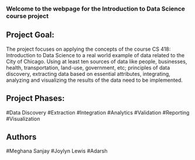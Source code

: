 ### Welcome to the webpage for the Introduction to Data Science course project

## Project Goal:
The project focuses on applying the concepts of the course CS 418: Introduction to Data Science to a real world example of data related to the City of Chicago. Using at least ten sources of data like people, businesses, health, transportation, land-use, government, etc; principles of data discovery, extracting data based on essential attributes, integrating, analyzing and visualizing the results of the data need to be implemented. 


## Project Phases:
#Data Discovery
#Extraction
#Integration
#Analytics
#Validation
#Reporting 
#Visualization


## Authors
#Meghana Sanjay
#Joylyn Lewis
#Adarsh
